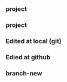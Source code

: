### project ###

### project ###

### Edited at local (git)

### Edied at github ###

### branch-new ###
